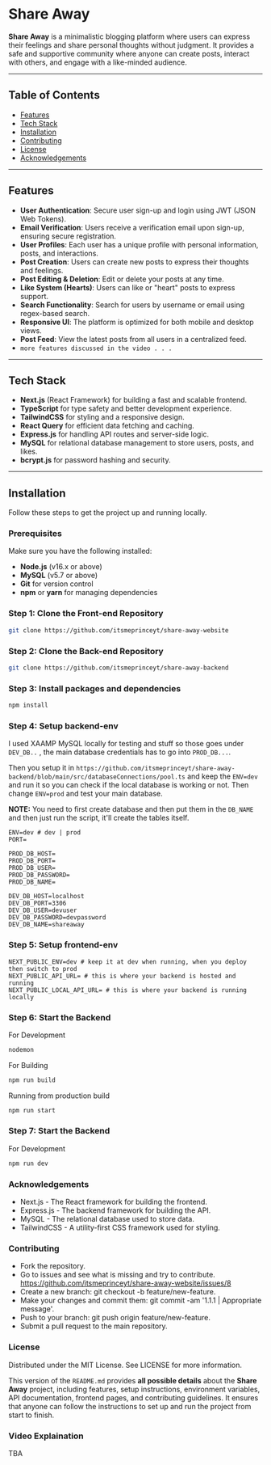 # Share Away

**Share Away** is a minimalistic blogging platform where users can express their feelings and share personal thoughts without judgment. It provides a safe and supportive community where anyone can create posts, interact with others, and engage with a like-minded audience.

---

## Table of Contents

- [Features](#features)
- [Tech Stack](#tech-stack)
- [Installation](#installation)
- [Contributing](#contributing)
- [License](#license)
- [Acknowledgements](#acknowledgements)

---

## Features

- **User Authentication**: Secure user sign-up and login using JWT (JSON Web Tokens).
- **Email Verification**: Users receive a verification email upon sign-up, ensuring secure registration.
- **User Profiles**: Each user has a unique profile with personal information, posts, and interactions.
- **Post Creation**: Users can create new posts to express their thoughts and feelings.
- **Post Editing & Deletion**: Edit or delete your posts at any time.
- **Like System (Hearts)**: Users can like or "heart" posts to express support.
- **Search Functionality**: Search for users by username or email using regex-based search.
- **Responsive UI**: The platform is optimized for both mobile and desktop views.
- **Post Feed**: View the latest posts from all users in a centralized feed.
- `more features discussed in the video . . .`
---

## Tech Stack

  - **Next.js** (React Framework) for building a fast and scalable frontend.
  - **TypeScript** for type safety and better development experience.
  - **TailwindCSS** for styling and a responsive design.
  - **React Query** for efficient data fetching and caching.
  - **Express.js** for handling API routes and server-side logic.
  - **MySQL** for relational database management to store users, posts, and likes.
  - **bcrypt.js** for password hashing and security.

---

## Installation

Follow these steps to get the project up and running locally.

### Prerequisites

Make sure you have the following installed:

- **Node.js** (v16.x or above)
- **MySQL** (v5.7 or above)
- **Git** for version control
- **npm** or **yarn** for managing dependencies

### Step 1: Clone the Front-end Repository

```bash
git clone https://github.com/itsmeprinceyt/share-away-website
```

### Step 2: Clone the Back-end Repository

```bash
git clone https://github.com/itsmeprinceyt/share-away-backend
```

### Step 3: Install packages and dependencies

```bash
npm install
```

### Step 4: Setup backend-env
I used XAAMP MySQL locally for testing and stuff so those goes under `DEV_DB..` , the main database credentials has to go into `PROD_DB...`.

Then you setup it in `https://github.com/itsmeprinceyt/share-away-backend/blob/main/src/databaseConnections/pool.ts` and keep the `ENV=dev` and run it so you can check if the local database is working or not. Then change `ENV=prod` and test your main database.

**NOTE:** You need to first create database and then put them in the `DB_NAME` and then just run the script, it'll create the tables itself.
```env
ENV=dev # dev | prod
PORT=

PROD_DB_HOST=
PROD_DB_PORT=
PROD_DB_USER=
PROD_DB_PASSWORD=
PROD_DB_NAME=

DEV_DB_HOST=localhost
DEV_DB_PORT=3306
DEV_DB_USER=devuser
DEV_DB_PASSWORD=devpassword
DEV_DB_NAME=shareaway
```

### Step 5: Setup frontend-env

```env
NEXT_PUBLIC_ENV=dev # keep it at dev when running, when you deploy then switch to prod
NEXT_PUBLIC_API_URL= # this is where your backend is hosted and running
NEXT_PUBLIC_LOCAL_API_URL= # this is where your backend is running locally
```

### Step 6: Start the Backend

For Development
```bash
nodemon
```

For Building
```bash
npm run build
```

Running from production build
```bash
npm run start
```

### Step 7: Start the Backend
For Development
```bash
npm run dev
```

### Acknowledgements
- Next.js - The React framework for building the frontend.
- Express.js - The backend framework for building the API.
- MySQL - The relational database used to store data.
- TailwindCSS - A utility-first CSS framework used for styling.

### Contributing
- Fork the repository.
- Go to issues and see what is missing and try to contribute. https://github.com/itsmeprinceyt/share-away-website/issues/8
- Create a new branch: git checkout -b feature/new-feature.
- Make your changes and commit them: git commit -am '1.1.1 | Appropriate message'.
- Push to your branch: git push origin feature/new-feature.
- Submit a pull request to the main repository.

### License
Distributed under the MIT License. See LICENSE for more information.

This version of the `README.md` provides **all possible details** about the **Share Away** project, including features, setup instructions, environment variables, API documentation, frontend pages, and contributing guidelines. It ensures that anyone can follow the instructions to set up and run the project from start to finish.

### Video Explaination

TBA
